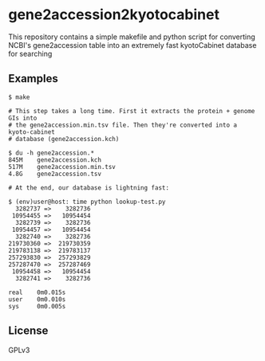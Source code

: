 # gene2accession2kyotocabinet

This repository contains a simple makefile and python script for converting
NCBI's gene2accession table into an extremely fast kyotoCabinet database for
searching

## Examples

```console
$ make

# This step takes a long time. First it extracts the protein + genome GIs into
# the gene2accession.min.tsv file. Then they're converted into a kyoto-cabinet
# database (gene2accession.kch)

$ du -h gene2accession.*
845M    gene2accession.kch
517M    gene2accession.min.tsv
4.8G    gene2accession.tsv

# At the end, our database is lightning fast:

$ (env)user@host: time python lookup-test.py
  3282737 =>    3282736
 10954455 =>   10954454
  3282739 =>    3282736
 10954457 =>   10954454
  3282740 =>    3282736
219730360 =>  219730359
219783138 =>  219783137
257293830 =>  257293829
257287470 =>  257287469
 10954458 =>   10954454
  3282741 =>    3282736

real    0m0.015s
user    0m0.010s
sys     0m0.005s
```

## License

GPLv3
